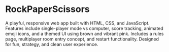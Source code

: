 # RockPaperScissors
A playful, responsive web app built with HTML, CSS, and JavaScript. Features include single-player mode vs computer, score tracking, animated emoji icons, and a themed UI using brown and vibrant pink. Includes a rules page, multiplayer room entry concept, and restart functionality. Designed for fun, strategy, and clean user experience.
